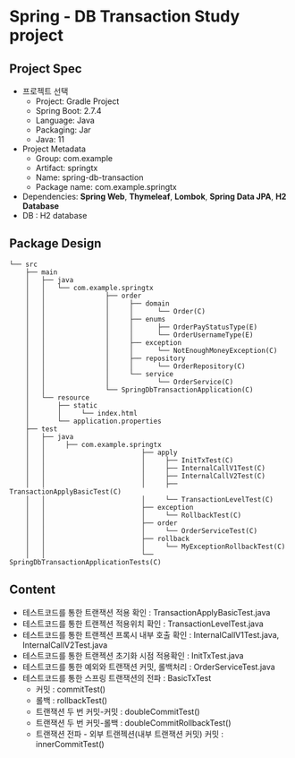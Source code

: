 # Spring - DB Transaction Study project

## Project Spec
- 프로젝트 선택
    - Project: Gradle Project
    - Spring Boot: 2.7.4
    - Language: Java
    - Packaging: Jar
    - Java: 11
- Project Metadata
    - Group: com.example
    - Artifact: springtx
    - Name: spring-db-transaction
    - Package name: com.example.springtx
- Dependencies: **Spring Web**, **Thymeleaf**, **Lombok**, **Spring Data JPA**, **H2 Database**
- DB : H2 database

## Package Design
```
└── src
    ├── main
    │   ├── java
    │   │   └── com.example.springtx
    │   │               ├── order
    │   │               │     ├── domain
    │   │               │     │      └── Order(C)
    │   │               │     ├── enums
    │   │               │     │      ├── OrderPayStatusType(E)
    │   │               │     │      └── OrderUsernameType(E)
    │   │               │     ├── exception
    │   │               │     │      └── NotEnoughMoneyException(C)
    │   │               │     ├── repository
    │   │               │     │      └── OrderRepository(C)
    │   │               │     └── service
    │   │               │            └── OrderService(C) 
    │   │               └── SpringDbTransactionApplication(C)
    │   └── resource
    │       ├── static
    │       │     └── index.html
    │       └── application.properties
    ├── test
    │   ├── java
    │   │     ├── com.example.springtx
    │   │                        ├── apply
    │   │                        │     ├── InitTxTest(C)
    │   │                        │     ├── InternalCallV1Test(C)
    │   │                        │     ├── InternalCallV2Test(C)
    │   │                        │     ├── TransactionApplyBasicTest(C)
    │   │                        │     └── TransactionLevelTest(C)
    │   │                        ├── exception
    │   │                        │     └── RollbackTest(C)
    │   │                        ├── order
    │   │                        │     └── OrderServiceTest(C)
    │   │                        ├── rollback
    │   │                        │     └── MyExceptionRollbackTest(C)
    │   │                        └── SpringDbTransactionApplicationTests(C)
```


## Content
- 테스트코드를 통한 트랜잭션 적용 확인 : TransactionApplyBasicTest.java
- 테스트코드를 통한 트랜젝션 적용위치 확인 : TransactionLevelTest.java
- 테스트코드를 통한 트랜젝션 프록시 내부 호출 확인 : InternalCallV1Test.java, InternalCallV2Test.java
- 테스트코드를 통한 트랜젝션 초기화 시점 적용확인 : InitTxTest.java
- 테스트코드를 통한 예외와 트랜잭션 커밋, 롤백처리 :  OrderServiceTest.java
- 테스트코드를 통한 스프링 트랜잭션의 전파 : BasicTxTest
  - 커밋 : commitTest() 
  - 롤백 : rollbackTest()
  - 트랜잭션 두 번 커밋-커밋 : doubleCommitTest()
  - 트랜잭션 두 번 커밋-롤백 : doubleCommitRollbackTest()
  - 트랜잭션 전파 - 외부 트랜젝션(내부 트랜잭션 커밋) 커밋 : innerCommitTest()